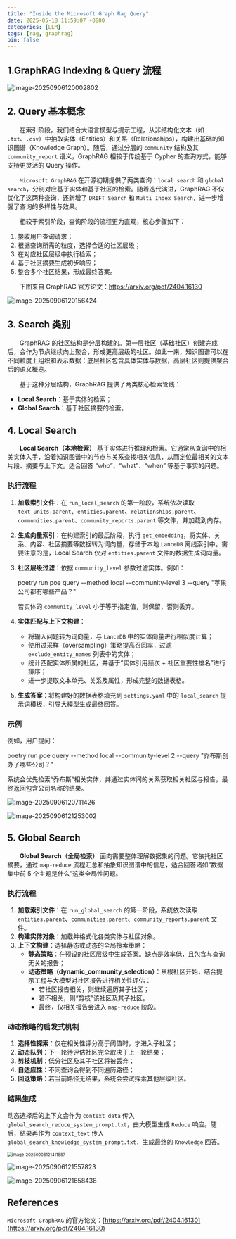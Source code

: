```yaml
---
title: "Inside the Microsoft Graph Rag Query"
date: 2025-05-18 11:59:07 +0800
categories: [LLM]
tags: [rag, graphrag]
pin: false
---
```


## 1.GraphRAG Indexing & Query 流程

![image-20250906120002802](../assets/typoraimg/image-20250906120002802.png)

## 2. Query 基本概念

  在索引阶段，我们结合大语言模型与提示工程，从非结构化文本（如 `.txt`、`.csv`）中抽取实体（Entities）和关系（Relationships），构建出基础的知识图谱（Knowledge Graph）。随后，通过分层的 `community` 结构及其 `community_report` 语义，GraphRAG 相较于传统基于 Cypher 的查询方式，能够支持更灵活的 Query 操作。

  `Microsoft GraphRAG` 在开源初期提供了两类查询：`local search` 和 `global search`，分别对应基于实体和基于社区的检索。随着迭代演进，GraphRAG 不仅优化了这两种查询，还新增了 `DRIFT Search` 和 `Multi Index Search`，进一步增强了查询的多样性与效果。

  相较于索引阶段，查询阶段的流程更为直观，核心步骤如下：

1. 接收用户查询请求；
2. 根据查询所需的粒度，选择合适的社区层级；
3. 在对应社区层级中执行检索；
4. 基于社区摘要生成初步响应；
5. 整合多个社区结果，形成最终答案。

  下图来自 GraphRAG 官方论文：https://arxiv.org/pdf/2404.16130

![image-20250906120156424](../assets/typoraimg/image-20250906120156424.png)

## 3. Search 类别

  GraphRAG 的社区结构是分层构建的。第一层社区（基础社区）创建完成后，会作为节点继续向上聚合，形成更高层级的社区。如此一来，知识图谱可以在不同粒度上组织和表示数据：底层社区包含具体实体与数据，高层社区则提供聚合后的语义概览。

  基于这种分层结构，GraphRAG 提供了两类核心检索管线：

- **Local Search**：基于实体的检索；
- **Global Search**：基于社区摘要的检索。

## 4. Local Search

  **Local Search（本地检索）** 基于实体进行推理和检索。它通常从查询中的相关实体入手，沿着知识图谱中的节点与关系查找相关信息，从而定位最相关的文本片段、摘要与上下文。适合回答 “who”、“what”、“when” 等基于事实的问题。

### 执行流程

1. **加载索引文件**：在 `run_local_search` 的第一阶段，系统依次读取 `text_units.parent`、`entities.parent`、`relationships.parent`、`communities.parent`、`community_reports.parent` 等文件，并加载到内存。

2. **生成向量索引**：在构建索引的最后阶段，执行 `get_embedding`，将实体、关系、内容、社区摘要等数据转为词向量，存储于本地 `LanceDB` 离线索引中。需要注意的是，Local Search 仅对 `entities.parent` 文件的数据生成词向量。

3. **社区层级过滤**：依据 `community_level` 参数过滤实体。例如：

   poetry run poe query --method local --community-level 3 --query "苹果公司都有哪些产品？"

   若实体的 `community_level` 小于等于指定值，则保留，否则丢弃。

4. **实体匹配与上下文构建**：

   - 将输入问题转为词向量，与 `LanceDB` 中的实体向量进行相似度计算；
   - 使用过采样（oversampling）策略提高召回率，过滤 `exclude_entity_names` 列表中的实体；
   - 统计匹配实体所属的社区，并基于“实体引用频次 + 社区重要性排名”进行排序；
   - 进一步提取文本单元、关系及属性，形成完整的数据表格。

5. **生成答案**：将构建好的数据表格填充到 `settings.yaml` 中的 `local_search` 提示词模板，引导大模型生成最终回答。

### 示例

例如，用户提问：

poetry run poe query --method local --community-level 2 --query "乔布斯创办了哪些公司？"

系统会优先检索“乔布斯”相关实体，并通过实体间的关系获取相关社区与报告，最终返回包含公司名称的结果。

![image-20250906120711426](../assets/typoraimg/image-20250906120711426.png)

![image-20250906121253002](../assets/typoraimg/image-20250906121253002.png)

## 5. Global Search

  **Global Search（全局检索）** 面向需要整体理解数据集的问题。它依托社区摘要，通过 `map-reduce` 流程汇总和抽象知识图谱中的信息，适合回答诸如“数据集中前 5 个主题是什么”这类全局性问题。

### 执行流程

1. **加载索引文件**：在 `run_global_search` 的第一阶段，系统依次读取 `entities.parent`、`communities.parent`、`community_reports.parent` 文件。
2. **构建实体对象**：加载并格式化各类实体与社区对象。
3. **上下文构建**：选择静态或动态的全局搜索策略：
   - **静态策略**：在预设的社区层级中生成答案。缺点是效率低，且包含与查询无关的报告；
   - **动态策略（dynamic_community_selection）**：从根社区开始，结合提示工程与大模型对社区报告进行相关性评估：
     - 若社区报告相关，则继续遍历其子社区；
     - 若不相关，则“剪枝”该社区及其子社区。
     - 最终，仅相关报告会进入 `map-reduce` 阶段。

### 动态策略的启发式机制

1. **选择性探索**：仅在相关性评分高于阈值时，才进入子社区；
2. **动态队列**：下一轮待评估社区完全取决于上一轮结果；
3. **剪枝机制**：低分社区及其子社区将被丢弃；
4. **自适应性**：不同查询会得到不同遍历路径；
5. **回退策略**：若当前路径无结果，系统会尝试探索其他层级社区。

### 结果生成

动态选择后的上下文会作为 `context_data` 传入 `global_search_reduce_system_prompt.txt`，由大模型生成 `Reduce` 响应。随后，结果再作为 `context_text` 传入 `global_search_knowledge_system_prompt.txt`，生成最终的 `Knowledge` 回答。

<img src="assets/image-20250906121411887.png" alt="image-20250906121411887" style="zoom:67%;" />

![image-20250906121557823](../assets/typoraimg/image-20250906121557823.png)

![image-20250906121658438](../assets/typoraimg/image-20250906121658438.png)

## References

`Microsoft GraphRAG` 的官方论文：[https://arxiv.org/pdf/2404.16130](https://arxiv.org/pdf/2404.16130)

